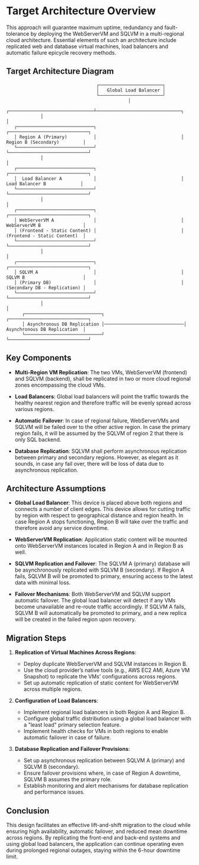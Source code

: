 
# Target Architecture Overview

This approach will guarantee maximum uptime, redundancy and fault-tolerance by deploying the WebServerVM and SQLVM in a multi-regional cloud architecture. Essential elements of such an architecture include replicated web and database virtual machines, load balancers and automatic failure epicycle recovery methods.

## Target Architecture Diagram

```
                                  ┌────────────────────────┐
                                  │   Global Load Balancer │
                                  └────────────────────────┘
                                              │
             ┌────────────────────────────────┴────────────────────────────────┐
             │                                                                 │
   ┌─────────────────────────────┐                                ┌──────────────────────────────┐
   │ Region A (Primary)          │                                │ Region B (Secondary)         │
   └─────────────────────────────┘                                └──────────────────────────────┘
             │                                                                 │
   ┌─────────────────────────────┐                                ┌──────────────────────────────┐
   │  Load Balancer A            │                                │  Load Balancer B             │
   └─────────────────────────────┘                                └──────────────────────────────┘
             │                                                                 │
   ┌─────────────────────────────┐                                ┌──────────────────────────────┐
   │ WebServerVM A               │                                │ WebServerVM B                │
   │ (Frontend - Static Content) │                                │ (Frontend - Static Content)  │
   └─────────────────────────────┘                                └──────────────────────────────┘
             │                                                                 │
   ┌─────────────────────────────┐                                ┌──────────────────────────────┐
   │ SQLVM A                     │                                │ SQLVM B                      │
   │ (Primary DB)                │                                │ (Secondary DB - Replication) │
   └─────────────────────────────┘                                └──────────────────────────────┘
             │                                                                 │
      ┌─────────────────────────────┐                              ┌──────────────────────────────┐
      │ Asynchronous DB Replication │──────────────────────────────│ Asynchronous DB Replication  │
      └─────────────────────────────┘                              └──────────────────────────────┘
```

## Key Components

- **Multi-Region VM Replication**: The two VMs, WebServerVM (frontend) and SQLVM (backend), shall be replicated in two or more cloud regional zones encompassing the cloud VMs.

- **Load Balancers**: Global load balancers will point the traffic towards the healthy nearest region and therefore traffic will be evenly spread across various regions.

- **Automatic Failover**: In case of regional failure, WebServerVMs and SQLVM will be failed over to the other active region. In case the primary region fails, it will be assumed by the SQLVM of region 2 that there is only SQL backend.

- **Database Replication**: SQLVM shall perform asynchronous replication between primary and secondary regions. However, as elegant as it sounds, in case any fail over, there will be loss of data due to asynchronous replication.

## Architecture Assumptions

- **Global Load Balancer**: This device is placed above both regions and connects a number of client edges. This device allows for cutting traffic by region with respect to geographical distance and region health. In case Region A stops functioning, Region B will take over the traffic and therefore avoid any service downtime.

- **WebServerVM Replication**: Application static content will be mounted onto WebServerVM instances located in Region A and in Region B as well.

- **SQLVM Replication and Failover**: The SQLVM A (primary) database will be asynchronously replicated with SQLVM B (secondary). If Region A fails, SQLVM B will be promoted to primary, ensuring access to the latest data with minimal loss.

- **Failover Mechanisms**: Both WebServerVM and SQLVM support automatic failover. The global load balancer will detect if any VMs become unavailable and re-route traffic accordingly. If SQLVM A fails, SQLVM B will automatically be promoted to primary, and a new replica will be created in the failed region upon recovery.

## Migration Steps

1. **Replication of Virtual Machines Across Regions**:
   - Deploy duplicate WebServerVM and SQLVM instances in Region B.
   - Use the cloud provider’s native tools (e.g., AWS EC2 AMI, Azure VM Snapshot) to replicate the VMs' configurations across regions.
   - Set up automatic replication of static content for WebServerVM across multiple regions.

2. **Configuration of Load Balancers**:
   - Implement regional load balancers in both Region A and Region B.
   - Configure global traffic distribution using a global load balancer with a "least load" primary selection feature.
   - Implement health checks for VMs in both regions to enable automatic failover in case of failure.

3. **Database Replication and Failover Provisions**:
   - Set up asynchronous replication between SQLVM A (primary) and SQLVM B (secondary).
   - Ensure failover provisions where, in case of Region A downtime, SQLVM B assumes the primary role.
   - Establish monitoring and alert mechanisms for database replication and performance issues.

## Conclusion

This design facilitates an effective lift-and-shift migration to the cloud while ensuring high availability, automatic failover, and reduced mean downtime across regions. By replicating the front-end and back-end systems and using global load balancers, the application can continue operating even during prolonged regional outages, staying within the 6-hour downtime limit.
```
